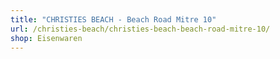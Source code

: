 ```yaml
---
title: "CHRISTIES BEACH - Beach Road Mitre 10"
url: /christies-beach/christies-beach-beach-road-mitre-10/
shop: Eisenwaren
---
```

